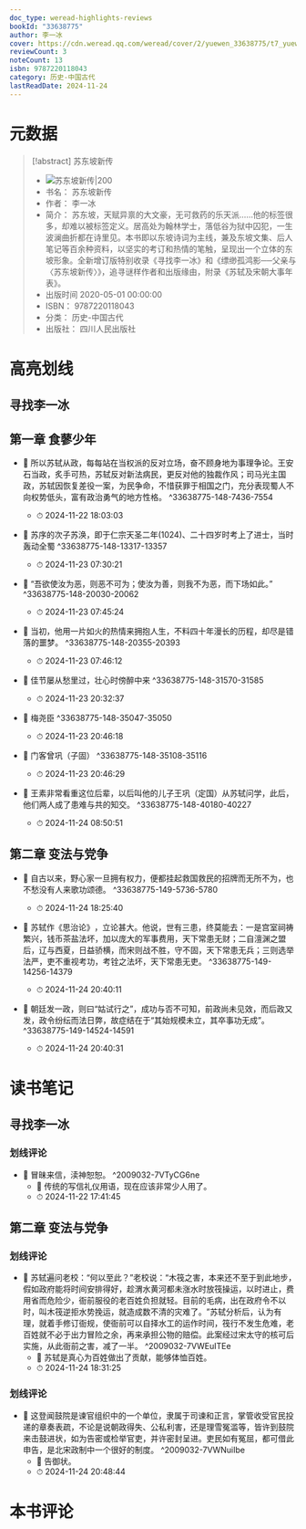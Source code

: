 ```yaml
---
doc_type: weread-highlights-reviews
bookId: "33638775"
author: 李一冰
cover: https://cdn.weread.qq.com/weread/cover/2/yuewen_33638775/t7_yuewen_336387751685962456.jpg
reviewCount: 3
noteCount: 13
isbn: 9787220118043
category: 历史-中国古代
lastReadDate: 2024-11-24
---
```

# 元数据
> [!abstract] 苏东坡新传
> - ![ 苏东坡新传|200](https://cdn.weread.qq.com/weread/cover/2/yuewen_33638775/t7_yuewen_336387751685962456.jpg)
> - 书名： 苏东坡新传
> - 作者： 李一冰
> - 简介： 苏东坡，天赋异禀的大文豪，无可救药的乐天派……他的标签很多，却难以被标签定义。居高处为翰林学士，落低谷为狱中囚犯，一生波澜曲折都在诗里见。本书即以东坡诗词为主线，兼及东坡文集、后人笔记等百余种资料，以坚实的考订和热情的笔触，呈现出一个立体的东坡形象。全新增订版特别收录《寻找李一冰》和《缥缈孤鸿影──父亲与〈苏东坡新传〉》，追寻谜样作者和出版缘由，附录《苏轼及宋朝大事年表》。
> - 出版时间 2020-05-01 00:00:00
> - ISBN： 9787220118043
> - 分类： 历史-中国古代
> - 出版社： 四川人民出版社

# 高亮划线

## 寻找李一冰

 
## 第一章 食蓼少年


- 📌 所以苏轼从政，每每站在当权派的反对立场，奋不顾身地为事理争论。王安石当政，炙手可热，苏轼反对新法病民，更反对他的独裁作风；司马光主国政，苏轼因恢复差役一案，为民争命，不惜获罪于相国之门，充分表现蜀人不向权势低头，富有政治勇气的地方性格。 ^33638775-148-7436-7554
    - ⏱ 2024-11-22 18:03:03 

- 📌 苏序的次子苏涣，即于仁宗天圣二年(1024)、二十四岁时考上了进士，当时轰动全蜀 ^33638775-148-13317-13357
    - ⏱ 2024-11-23 07:30:21 

- 📌 “吾欲使汝为恶，则恶不可为；使汝为善，则我不为恶，而下场如此。” ^33638775-148-20030-20062
    - ⏱ 2024-11-23 07:45:24 

- 📌 当初，他用一片如火的热情来拥抱人生，不料四十年漫长的历程，却尽是错落的噩梦。 ^33638775-148-20355-20393
    - ⏱ 2024-11-23 07:46:12 

- 📌 佳节屡从愁里过，壮心时傍醉中来 ^33638775-148-31570-31585
    - ⏱ 2024-11-23 20:32:37 

- 📌 梅尧臣 ^33638775-148-35047-35050
    - ⏱ 2024-11-23 20:46:18 

- 📌 门客曾巩（子固） ^33638775-148-35108-35116
    - ⏱ 2024-11-23 20:46:29 

- 📌 王素非常看重这位后辈，以后叫他的儿子王巩（定国）从苏轼问学，此后，他们两人成了患难与共的知交。 ^33638775-148-40180-40227
    - ⏱ 2024-11-24 08:50:51 
## 第二章 变法与党争


- 📌 自古以来，野心家一旦拥有权力，便都挂起救国救民的招牌而无所不为，也不愁没有人来歌功颂德。 ^33638775-149-5736-5780
    - ⏱ 2024-11-24 18:25:40 

- 📌 苏轼作《思治论》​，立论甚大。他说，世有三患，终莫能去：一是宫室祠祷繁兴，钱币茶盐法坏，加以庞大的军事费用，天下常患无财；二自澶渊之盟后，辽与西夏，日益骄横，而宋则战不胜，守不固，天下常患无兵；三则选举法严，吏不重视考功，考铨之法坏，天下常患无吏。 ^33638775-149-14256-14379
    - ⏱ 2024-11-24 20:40:11 

- 📌 朝廷发一政，则曰“姑试行之”​，成功与否不可知，前政尚未见效，而后政又发，政令纷纭而法日弊，故症结在于“其始规模未立，其卒事功无成”​。 ^33638775-149-14524-14591
    - ⏱ 2024-11-24 20:40:31 
 
# 读书笔记

## 寻找李一冰

### 划线评论
- 📌 冒昧来信，渎神恕恕。  ^2009032-7VTyCG6ne
    - 💭 传统的写信礼仪用语，现在应该非常少人用了。
    - ⏱ 2024-11-22 17:41:45
   
## 第二章 变法与党争

### 划线评论
- 📌 苏轼遍问老校：​“何以至此？​”老校说：​“木筏之害，本来还不至于到此地步，假如政府能将时间安排得好，趁渭水黄河都未涨水时放筏操运，以时进止，费用省而危险少，衙前服役的老百姓负担就轻。目前的毛病，出在政府令不以时，叫木筏逆拒水势挽运，就造成数不清的灾难了。​”苏轼分析后，认为有理，就着手修订衙规，使衙前可以自择水工的运作时间，筏行不发生危难，老百姓就不必于出力冒险之余，再来承担公物的赔偿。此案经过宋太守的核可后实施，从此衙前之害，减了一半。  ^2009032-7VWEuITEe
    - 💭 苏轼是真心为百姓做出了贡献，能够体恤百姓。
    - ⏱ 2024-11-24 18:31:25

### 划线评论
- 📌 这登闻鼓院是谏官组织中的一个单位，隶属于司谏和正言，掌管收受官民投递的章奏表疏，不论是说朝政得失、公私利害，还是理雪冤滥等，皆许到鼓院来击鼓进状，如为告密或检举官吏，并许密封呈进。吏民如有冤屈，都可借此申告，是北宋政制中一个很好的制度。  ^2009032-7VWNuiIbe
    - 💭 告御状。
    - ⏱ 2024-11-24 20:48:44
   
# 本书评论
